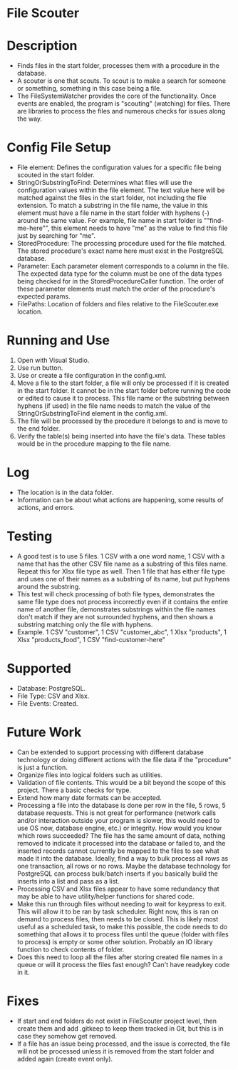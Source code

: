 # File Scouter

# Description
- Finds files in the start folder, processes them with a procedure in the database.
- A scouter is one that scouts. To scout is to make a search for someone or something, something in this case being a file.
- The FileSystemWatcher provides the core of the functionality. Once events are enabled, the program is "scouting" (watching) for files. There are libraries to process the files and numerous checks for issues along the way.

# Config File Setup
- File element: Defines the configuration values for a specific file being scouted in the start folder.
- StringOrSubstringToFind: Determines what files will use the configuration values within the file element. The text value here will be matched against the files in the start folder, not including the file extension. To match a substring in the file name, the value in this element must have a file name in the start folder with hyphens (-) around the same value. For example, file name in start folder is ""find-me-here"", this element needs to have "me" as the value to find this file just by searching for "me".
- StoredProcedure: The processing procedure used for the file matched. The stored procedure's exact name here must exist in the PostgreSQL database.
- Parameter: Each parameter element corresponds to a column in the file. The expected data type for the column must be one of the data types being checked for in the StoredProcedureCaller function. The order of these parameter elements must match the order of the procedure's expected params.
- FilePaths: Location of folders and files relative to the FileScouter.exe location.

# Running and Use
1. Open with Visual Studio.
2. Use run button.
3. Use or create a file configuration in the config.xml.
4. Move a file to the start folder, a file will only be processed if it is created in the start folder. It cannot be in the start folder before running the code or edited to cause it to process. This file name or the substring between hyphens (if used) in the file name needs to match the value of the StringOrSubstringToFind element in the config.xml.
5. The file will be processed by the procedure it belongs to and is move to the end folder.
6. Verify the table(s) being inserted into have the file's data. These tables would be in the procedure mapping to the file name.

# Log
- The location is in the data folder.
- Information can be about what actions are happening, some results of actions, and errors.

# Testing
- A good test is to use 5 files. 1 CSV with a one word name, 1 CSV with a name that has the other CSV file name as a substring of this files name. Repeat this for Xlsx file type as well. Then 1 file that has either file type and uses one of their names as a substring of its name, but put hyphens around the substring.
- This test will check processing of both file types, demonstrates the same file type does not process incorrectly even if it contains the entire name of another file, demonstrates substrings within the file names don't match if they are not surrounded hyphens, and then shows a substring matching only the file with hyphens.
- Example. 1 CSV "customer", 1 CSV "customer_abc", 1 Xlsx "products", 1 Xlsx "products_food", 1 CSV "find-customer-here"

# Supported
- Database: PostgreSQL.
- File Type: CSV and Xlsx.
- File Events: Created.

# Future Work
- Can be extended to support processing with different database technology or doing different actions with the file data if the "procedure" is just a function.
- Organize files into logical folders such as utilities.
- Validation of file contents. This would be a bit beyond the scope of this project. There a basic checks for type.
- Extend how many date formats can be accepted.
- Processing a file into the database is done per row in the file, 5 rows, 5 database requests. This is not great for performance (network calls and/or interaction outside your program is slower, this would need to use OS now, database engine, etc.) or integrity. How would you know which rows succeeded? The file has the same amount of data, nothing removed to indicate it processed into the database or failed to, and the inserted records cannot currently be mapped to the files to see what made it into the database. Ideally, find a way to bulk process all rows as one transaction, all rows or no rows. Maybe the database technology for PostgreSQL can process bulk/batch inserts if you basically build the inserts into a list and pass as a list.
- Processing CSV and Xlsx files appear to have some redundancy that may be able to have utility/helper functions for shared code.
- Make this run through files without needing to wait for keypress to exit. This will allow it to be ran by task scheduler. Right now, this is ran on demand to process files, then needs to be closed. This is likely most useful as a scheduled task, to make this possible, the code needs to do something that allows it to process files until the queue (folder with files to process) is empty or some other solution. Probably an IO library function to check contents of folder.
- Does this need to loop all the files after storing created file names in a queue or will it process the files fast enough? Can't have readykey code in it.

# Fixes
- If start and end folders do not exist in FileScouter project level, then create them and add .gitkeep to keep them tracked in Git, but this is in case they somehow get removed.
- If a file has an issue being processed, and the issue is corrected, the file will not be processed unless it is removed from the start folder and added again (create event only).
